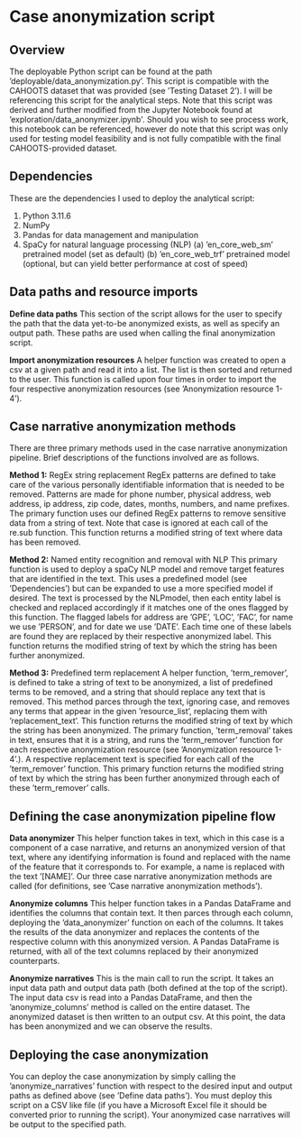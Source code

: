 # Case anonymization script
## Overview
The deployable Python script can be found at the path ’deployable/data_anonymization.py’. This script is
compatible with the CAHOOTS dataset that was provided (see ’Testing Dataset 2’). I will be referencing this
script for the analytical steps. Note that this script was derived and further modified from the Jupyter Notebook
found at ’exploration/data_anonymizer.ipynb'. Should you wish to see process work, this notebook can be referenced, however do note that this script was only used for testing model feasibility and is not fully
compatible with the final CAHOOTS-provided dataset.

## Dependencies
These are the dependencies I used to deploy the analytical script:

1. Python 3.11.6
2. NumPy
3. Pandas for data management and manipulation
4. SpaCy for natural language processing (NLP)
  (a) ’en_core_web_sm’ pretrained model (set as default)
  (b) ’en_core_web_trf’ pretrained model (optional, but can yield better performance at cost of speed)

## Data paths and resource imports
**Define data paths** This section of the script allows for the user to specify the path that the data yet-to-be
anonymized exists, as well as specify an output path. These paths are used when calling the final anonymization
script.

**Import anonymization resources** A helper function was created to open a csv at a given path and read it into
a list. The list is then sorted and returned to the user. This function is called upon four times in order to
import the four respective anonymization resources (see ’Anonymization resource 1-4’).

## Case narrative anonymization methods
There are three primary methods used in the case narrative anonymization pipeline. Brief descriptions of the
functions involved are as follows.

**Method 1:** RegEx string replacement RegEx patterns are defined to take care of the various personally
identifiable information that is needed to be removed. Patterns are made for phone number, physical address,
web address, ip address, zip code, dates, months, numbers, and name prefixes.
The primary function uses our defined RegEx patterns to remove sensitive data from a string of text. Note
that case is ignored at each call of the re.sub function. This function returns a modified string of text where
data has been removed.

**Method 2:** Named entity recognition and removal with NLP This primary function is used to deploy a
spaCy NLP model and remove target features that are identified in the text. This uses a predefined model
(see ’Dependencies’) but can be expanded to use a more specified model if desired. The text is processed by
the NLPmodel, then each entity label is checked and replaced accordingly if it matches one of the ones flagged
by this function. The flagged labels for address are ’GPE’, ’LOC’, ’FAC’, for name we use ’PERSON’, and for
date we use ’DATE’. Each time one of these labels are found they are replaced by their respective anonymized
label. This function returns the modified string of text by which the string has been further anonymized.

**Method 3:** Predefined term replacement A helper function, ’term_remover’, is defined to take a string of
text to be anonymized, a list of predefined terms to be removed, and a string that should replace any text that
is removed. This method parces through the text, ignoring case, and removes any terms that appear in the
given ’resource_list’, replacing them with ’replacement_text’. This function returns the modified string of text
by which the string has been anonymized.
The primary function, ’term_removal’ takes in text, ensures that it is a string, and runs the ’term_remover’
function for each respective anonymization resource (see ’Anonymization resource 1-4’.). A respective replacement
text is specified for each call of the ’term_remover’ function. This primary function returns the
modified string of text by which the string has been further anonymized through each of these ’term_remover’
calls.

## Defining the case anonymization pipeline flow
**Data anonymizer** This helper function takes in text, which in this case is a component of a case narrative,
and returns an anonymized version of that text, where any identifying information is found and replaced with
the name of the feature that it corresponds to. For example, a name is replaced with the text ’[NAME]’. Our
three case narrative anonymization methods are called (for definitions, see ’Case narrative anonymization
methods’).

**Anonymize columns** This helper function takes in a Pandas DataFrame and identifies the columns that
contain text. It then parces through each column, deploying the ’data_anonymizer’ function on each of the
columns. It takes the results of the data anonymizer and replaces the contents of the respective column with
this anonymized version. A Pandas DataFrame is returned, with all of the text columns replaced by their
anonymized counterparts.

**Anonymize narratives** This is the main call to run the script. It takes an input data path and output data
path (both defined at the top of the script). The input data csv is read into a Pandas DataFrame, and then the
’anonymize_columns’ method is called on the entire dataset. The anonymized dataset is then written to an
output csv. At this point, the data has been anonymized and we can observe the results.

## Deploying the case anonymization
You can deploy the case anonymization by simply calling the ’anonymize_narratives’ function with respect
to the desired input and output paths as defined above (see ’Define data paths’). You must deploy this script
on a CSV like file (if you have a Microsoft Excel file it should be converted prior to running the script). Your
anonymized case narratives will be output to the specified path.

